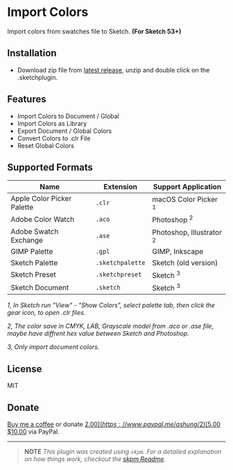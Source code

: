 # Import Colors

Import colors from swatches file to Sketch.  **(For Sketch 53+)**

## Installation

- Download zip file from [latest release](https://github.com/Ashung/import-colors-sketch/releases/latest), unzip and double click on the .sketchplugin.

## Features

- Import Colors to Document / Global
- Import Colors as Library
- Export Document / Global Colors
- Convert Colors to .clr File
- Reset Global Colors

## Supported Formats

| Name                       | Extension        | Support Application                 |
| -------------------------- | ---------------- | ----------------------------------- |
| Apple Color Picker Palette | `.clr`           | macOS Color Picker <sup>1</sup>     |
| Adobe Color Watch          | `.aco`           | Photoshop <sup>2</sup>              |
| Adobe Swatch Exchange      | `.ase`           | Photoshop, Illustrator <sup>2</sup> |
| GIMP Palette               | `.gpl`           | GIMP, Inkscape                      |
| Sketch Palette             | `.sketchpalette` | Sketch (old version)                |
| Sketch Preset              | `.sketchpreset`  | Sketch <sup>3</sup>                 |
| Sketch Document            | `.sketch`        | Sketch <sup>3</sup>                 |

*1, In Sketch run "View" - "Show Colors", select palette tab, then click the gear icon, to open .clr files.*

*2, The color save in CMYK, LAB, Grayscale model from .aco or .ase file, maybe have diffrent hex value between Sketch and Photoshop.*

*3, Only import document colors.*

## License

MIT

## Donate

[Buy me a coffee](https://www.buymeacoffee.com/ashung) or donate [$2.00](https://www.paypal.me/ashung/2) [$5.00](https://www.paypal.me/ashung/5) [$10.00](https://www.paypal.me/ashung/10) via PayPal.

-----

> **NOTE**
> _This plugin was created using `skpm`. For a detailed explanation on how things work, checkout the [skpm Readme](https://github.com/skpm/skpm/blob/master/README.md)._